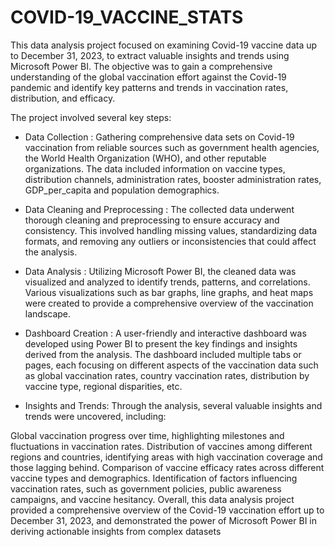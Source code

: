 # COVID-19_VACCINE_STATS

This data analysis project focused on examining Covid-19 vaccine data up to December 31, 2023, to extract valuable insights and trends using Microsoft Power BI. The objective was to gain a comprehensive understanding of the global vaccination effort against the Covid-19 pandemic and identify key patterns and trends in vaccination rates, distribution, and efficacy.

The project involved several key steps:

- Data Collection : Gathering comprehensive data sets on Covid-19 vaccination from reliable sources such as government health agencies, the World Health Organization (WHO), and other reputable organizations. The data included information on vaccine types, distribution channels, administration rates, booster administration rates, GDP_per_capita and population demographics.

- Data Cleaning and Preprocessing : The collected data underwent thorough cleaning and preprocessing to ensure accuracy and consistency. This involved handling missing values, standardizing data formats, and removing any outliers or inconsistencies that could affect the analysis.

- Data Analysis : Utilizing Microsoft Power BI, the cleaned data was visualized and analyzed to identify trends, patterns, and correlations. Various visualizations such as bar graphs, line graphs, and heat maps were created to provide a comprehensive overview of the vaccination landscape.

- Dashboard Creation : A user-friendly and interactive dashboard was developed using Power BI to present the key findings and insights derived from the analysis. The dashboard included multiple tabs or pages, each focusing on different aspects of the vaccination data such as global vaccination rates, country vaccination rates, distribution by vaccine type, regional disparities, etc.

- Insights and Trends: Through the analysis, several valuable insights and trends were uncovered, including:

Global vaccination progress over time, highlighting milestones and fluctuations in vaccination rates.
Distribution of vaccines among different regions and countries, identifying areas with high vaccination coverage and those lagging behind.
Comparison of vaccine efficacy rates across different vaccine types and demographics.
Identification of factors influencing vaccination rates, such as government policies, public awareness campaigns, and vaccine hesitancy.
Overall, this data analysis project provided a comprehensive overview of the Covid-19 vaccination effort up to December 31, 2023, and demonstrated the power of Microsoft Power BI in deriving actionable insights from complex datasets
